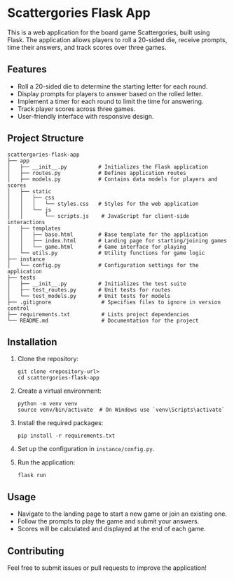 # Scattergories Flask App

This is a web application for the board game Scattergories, built using Flask. The application allows players to roll a 20-sided die, receive prompts, time their answers, and track scores over three games.

## Features

- Roll a 20-sided die to determine the starting letter for each round.
- Display prompts for players to answer based on the rolled letter.
- Implement a timer for each round to limit the time for answering.
- Track player scores across three games.
- User-friendly interface with responsive design.

## Project Structure

```
scattergories-flask-app
├── app
│   ├── __init__.py          # Initializes the Flask application
│   ├── routes.py            # Defines application routes
│   ├── models.py            # Contains data models for players and scores
│   ├── static
│   │   ├── css
│   │   │   └── styles.css   # Styles for the web application
│   │   └── js
│   │       └── scripts.js    # JavaScript for client-side interactions
│   ├── templates
│   │   ├── base.html        # Base template for the application
│   │   ├── index.html       # Landing page for starting/joining games
│   │   └── game.html        # Game interface for playing
│   └── utils.py             # Utility functions for game logic
├── instance
│   └── config.py            # Configuration settings for the application
├── tests
│   ├── __init__.py          # Initializes the test suite
│   ├── test_routes.py       # Unit tests for routes
│   └── test_models.py       # Unit tests for models
├── .gitignore                # Specifies files to ignore in version control
├── requirements.txt          # Lists project dependencies
└── README.md                 # Documentation for the project
```

## Installation

1. Clone the repository:
   ```
   git clone <repository-url>
   cd scattergories-flask-app
   ```

2. Create a virtual environment:
   ```
   python -m venv venv
   source venv/bin/activate  # On Windows use `venv\Scripts\activate`
   ```

3. Install the required packages:
   ```
   pip install -r requirements.txt
   ```

4. Set up the configuration in `instance/config.py`.

5. Run the application:
   ```
   flask run
   ```

## Usage

- Navigate to the landing page to start a new game or join an existing one.
- Follow the prompts to play the game and submit your answers.
- Scores will be calculated and displayed at the end of each game.

## Contributing

Feel free to submit issues or pull requests to improve the application!